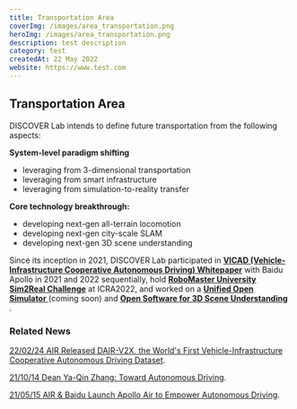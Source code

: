 ```yaml
---
title: Transportation Area
coverImg: /images/area_transportation.png
heroImg: /images/area_transportation.png
description: test description
category: test
createdAt: 22 May 2022
website: https://www.test.com
---
```


## Transportation Area
DISCOVER Lab intends to define future transportation from the following aspects: 

**System-level paradigm shifting**
- leveraging from 3-dimensional transportation
- leveraging from smart infrastructure
- leveraging from simulation-to-reality transfer 

**Core technology breakthrough:**
- developing next-gen all-terrain locomotion
- developing next-gen city-scale SLAM
- developing next-gen 3D scene understanding

Since its inception in 2021, DISCOVER Lab participated in [**VICAD (Vehicle-Infrastructure Cooperative Autonomous Driving) Whitepaper**](/transportation_book.pdf) with Baidu Apollo in 2021 and 2022 sequentially, hold [**RoboMaster University Sim2Real Challenge**](https://air.tsinghua.edu.cn/robomaster/sim2real_icra22.html) at ICRA2022, and worked on a [**Unified Open Simulator** ]() (coming soon) and [**Open Software for 3D Scene Understanding** ](https://github.com/OPEN-AIR-SUN).

### Related News

[22/02/24 AIR Released DAIR-V2X, the World's First Vehicle-Infrastructure Cooperative Autonomous Driving Dataset](https://air.tsinghua.edu.cn/en/info/1007/1353.htm).

[21/10/14 Dean Ya-Qin Zhang: Toward Autonomous Driving](https://air.tsinghua.edu.cn/en/info/1007/1266.htm).

[21/05/15 AIR & Baidu Launch Apollo Air to Empower Autonomous Driving](https://air.tsinghua.edu.cn/en/info/1007/1262.htm).